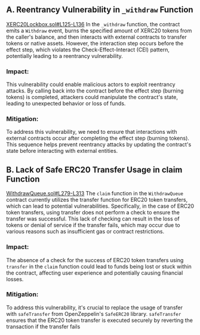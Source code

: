 ## A. Reentrancy Vulnerability in `_withdraw` Function
[XERC20Lockbox.sol#L125-L136](https://github.com/code-423n4/2024-04-renzo/blob/519e518f2d8dec9acf6482b84a181e403070d22d/contracts/Bridge/xERC20/contracts/XERC20Lockbox.sol#L125-L136)
In the `_withdraw` function, the contract emits a `Withdraw` event, burns the specified amount of XERC20 tokens from the caller's balance, and then interacts with external contracts to transfer tokens or native assets. However, the interaction step occurs before the effect step, which violates the Check-Effect-Interact (CEI) pattern, potentially leading to a reentrancy vulnerability.
### Impact:
This vulnerability could enable malicious actors to exploit reentrancy attacks. By calling back into the contract before the effect step (burning tokens) is completed, attackers could manipulate the contract's state, leading to unexpected behavior or loss of funds.

### Mitigation:

To address this vulnerability, we need to ensure that interactions with external contracts occur after completing the effect step (burning tokens). This sequence helps prevent reentrancy attacks by updating the contract's state before interacting with external entities.

## B. Lack of Safe ERC20 Transfer Usage in claim Function
[WithdrawQueue.sol#L279-L313](https://github.com/code-423n4/2024-04-renzo/blob/519e518f2d8dec9acf6482b84a181e403070d22d/contracts/Withdraw/WithdrawQueue.sol#L279-L313)
The `claim` function in the `WithdrawQueue` contract currently utilizes the transfer function for ERC20 token transfers, which can lead to potential vulnerabilities. Specifically, in the case of ERC20 token transfers, using transfer does not perform a check to ensure the transfer was successful. This lack of checking can result in the loss of tokens or denial of service if the transfer fails, which may occur due to various reasons such as insufficient gas or contract restrictions.

### Impact:
The absence of a check for the success of ERC20 token transfers using `transfer` in the `claim` function could lead to funds being lost or stuck within the contract, affecting user experience and potentially causing financial losses.

### Mitigation:
To address this vulnerability, it's crucial to replace the usage of transfer with `safeTransfer` from OpenZeppelin's `SafeERC20` library. `safeTransfer` ensures that the ERC20 token transfer is executed securely by reverting the transaction if the transfer fails